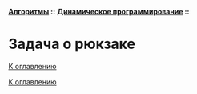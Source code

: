 **[Алгоритмы](../../README.md#algorithms) ::** 
**[Динамическое программирование](../../README.md#algorithms-dynamic) ::**
# Задача о рюкзаке

<!--

-->

[К оглавлению](../../README.md#algorithms-dynamic)



[К оглавлению](../../README.md#algorithms-dynamic)
